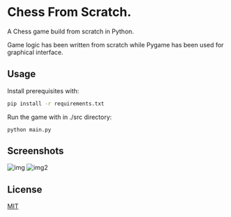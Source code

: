 # Chess From Scratch.

A Chess game build from scratch in Python.

Game logic has been written from scratch while Pygame has been used for graphical interface.

## Usage
Install prerequisites with:
```bash
pip install -r requirements.txt
```

Run the game with in ./src directory:
```
python main.py
```

## Screenshots
![img](https://i.imgur.com/ApNuc1f.png)
![img2](https://i.imgur.com/knaXtod.png)

## License

[MIT](https://choosealicense.com/licenses/mit/)
